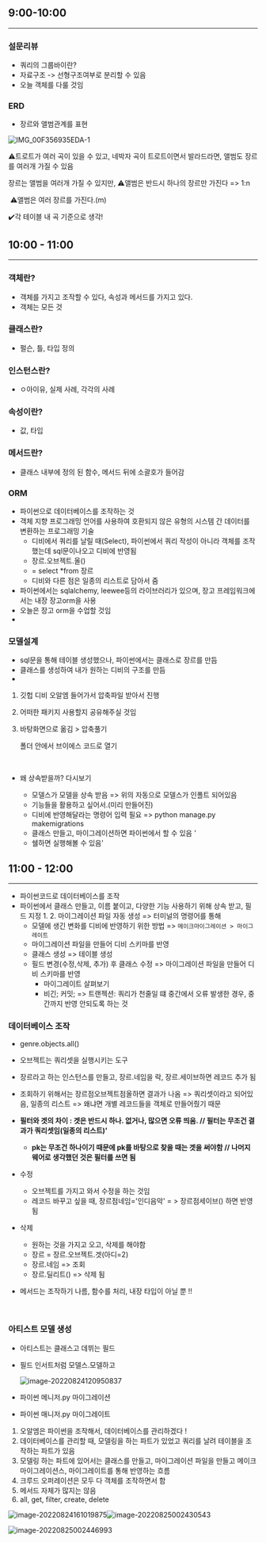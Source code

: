 ## 9:00-10:00

---

### 설문리뷰

* 쿼리의 그룹바이란? 
* 자료구조 -> 선형구조여부로 분리할 수 있음
* 오늘 객체를 다룰 것임



### ERD

* 장르와 앨범관계를 표현

![IMG_00F356935EDA-1](DB_0824_수.assets/IMG_00F356935EDA-1.jpeg)

⚠️트로트가 여러 곡이 있을 수 있고, 네박자 곡이 트로트이면서 발라드라면, 앨범도 장르를 여러개 가질 수 있음

장르는 앨범을 여러개 가질 수 있지만, ⚠️앨범은 반드시 하나의 장르만 가진다 => 1:n

​                                                      ⚠️앨범은 여러 장르를 가진다.(m)

✔️각 테이블 내 곡 기준으로 생각! 



## 10:00 - 11:00

---

### 객체란? 

* 객체를 가지고 조작할 수 있다, 속성과 메서드를 가지고 있다. 
* 객체는 모든 것 

### 클래스란? 

* 펄슨, 틀, 타입 정의 

### 인스턴스란? 

* ㅇ아이유, 실제 사례, 각각의 사례

### 속성이란? 

* 값, 타입

### 메서드란? 

* 클래스 내부에 정의 된 함수, 메서드 뒤에 소괄호가 들어감

### ORM

* 파이썬으로 데이터베이스를 조작하는 것
* 객체 지향 프로그래밍 언어를 사용하여 호환되지 않은 유형의 시스템 간 데이터를 변환하는 프로그래밍 기술
  * 디비에서 쿼리를 날릴 때(Select), 파이썬에서 쿼리 작성이 아니라 객체를 조작했는데 sql문이나오고 디비에 반영됨
  * 장르.오브젝트.올()
  * = select *from 장르 
  * 디비와 다른 점은 일종의 리스트로 담아서 줌
* 파이썬에서는 sqlalchemy, leewee등의 라이브러리가 있으며, 장고 프레임워크에서는 내장 장고orm을 사용 
* 오늘은 장고 orm을 수업할 것임
*  

### 모델설계

* sql문을 통해 테이블 생성했으나, 파이썬에서는 클래스로 장르를 만듬
* 클래스를 생성하여 내가 원하는 디비의 구조를 만듬
* 

1. 깃헙 디비 오알엠 들어가서 압축파일 받아서 진행

2.  어떠한 패키지 사용할지 공유해주실 것임

3. 바탕화면으로 옮김 > 압축풀기

   폴더 안에서 브이에스 코드로 열기 

   ​               

* 왜 상속받을까? 다시보기                                                              

  * 모델스가 모델을 상속 받음 => 위의 자동으로 모델스가 인폴트 되어있음
  * 기능들을 활용하고 싶어서.(미리 만들어진)
  * 디비에 반영해달라는 명령어 입력 필요 => python manage.py makemigrations             
  * 클래스 만들고, 마이그레이션하면 파이썬에서 할 수 있음 '
  * 쉘하면 실행해볼 수 있음'                 

  

## 11:00 - 12:00

---

* 파이썬코드로 데이터베이스를 조작
* 파이썬에서 클래스 만들고, 이름 붙이고, 다양한 기능 사용하기 위해 상속 받고, 필드 지정
  1. 
  2. 마이그레이션 파일 자동 생성 => 터미널의 명령어를 통해 
     * 모델에 생긴 변화를 디비에 반영하기 위한 방법 => `메이크마이그레이션 > 마이그레이트`
     * 마이그레이션 파일을 만들어 디비 스키마를 반영
     * 클래스 생성 => 테이블 생성
     * 필드 변경(수정,삭제, 추가) 후 클래스 수정 => 마이그레이션 파일을 만들어 디비 스키마를 반영
       * 마이그레이트 살펴보기 
       * 비긴; 커밋; => 트랜젝션: 쿼리가 천줄일 떄 중간에서 오류 발생한 경우, 중간까지 반영 안되도록 하는 것

### 데이터베이스 조작

* genre.objects.all()
* 오브젝트는 쿼리셋을 실행시키는 도구
* 장르라고 하는 인스턴스를 만들고, 장르.네임을 락, 장르.세이브하면 레코드 추가 됨      
* 조회하기 위해서는 장르점오브젝트점올하면 결과가 나옴 => 쿼리셋이라고 되어있음, 일종의 리스트 => 왜냐면 개별 레코드들을 객체로 만들어줬기 때문 
* **필터와 겟의 차이 : 겟은 반드시 하나. 없거나, 많으면 오류 띄움. // 필터는 무조건 결과가 쿼리셋임(일종의 리스트)'**
  * **pk는 무조건 하나이기 때문에 pk를 바탕으로 찾을 때는 겟을 써야함 // 나머지 웨어로 생각했던 것은 필터를 쓰면 됨**
* 수정
  * 오브젝트를 가지고 와서 수정을 하는 것임
  * 레코드 바꾸고 싶을 때, 장르점네임='인디음악' = > 장르점세이브() 하면 반영 됨
* 삭제
  * 원하는 것을 가지고 오고, 삭제를 해야함
  * 장르 = 장르.오브젝트.겟(아디=2)
  * 장르.네임 => 조회
  * 장르.딜리트() => 삭제 됨

* 메서드는 조작하기 나름, 함수를 처리, 내장 타입이 아닐 뿐 !! 

​                                  

### 아티스트 모델 생성

* 아티스트는 클래스고 데뷔는 필드

* 필드 인서트처럼 모델스.모델하고 

  ![image-20220824120950837](DB_0824_수.assets/image-20220824120950837.png)

* 파이썬 메니저.py 마이그레이션
* 파이썬 매니저.py 마이그레이트

1. 오알엠은 파이썬을 조작해서, 데이터베이스를 관리하겠다 ! 
2. 데이터베이스를 관리할 때, 모델링을 하는 파트가 있었고 쿼리를 날려 테이블을 조작하는 파트가 있음
3. 모델링 하는 파트에 있어서는 클래스를 만들고, 마이그레이션 파일을 만들고 메이크 마이그레이션스, 마이그레이트를 통해 반영하는 흐름
4. 크루드 오퍼레이션은 모두 다 객체를 조작하면서 함
5. 메서드 자체가 많지는 않음
6. all, get, filter, create, delete

![image-20220824161019875](DB_0824_수.assets/image-20220824161019875.png)![image-20220825002430543](DB_0824_수.assets/image-20220825002430543.png)

![image-20220825002446993](DB_0824_수.assets/image-20220825002446993.png)

